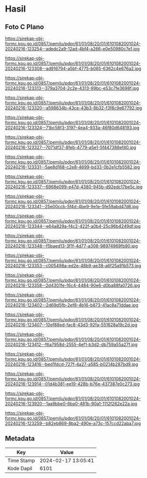 # Hasil

## Foto C Plano

https://sirekap-obj-formc.kpu.go.id/0857/pemilu/pdpr/61/01/08/20/01/6101082001024-20240216-123254--adedc2a9-12ad-4bf4-a266-e0e50980c7e1.jpg

https://sirekap-obj-formc.kpu.go.id/0857/pemilu/pdpr/61/01/08/20/01/6101082001024-20240216-123308--ad916794-a5bf-4775-b065-6362c4e676a2.jpg

https://sirekap-obj-formc.kpu.go.id/0857/pemilu/pdpr/61/01/08/20/01/6101082001024-20240216-123313--379a3704-2c2e-4313-99bc-e53c7fe3698f.jpg

https://sirekap-obj-formc.kpu.go.id/0857/pemilu/pdpr/61/01/08/20/01/6101082001024-20240216-123320--a598634b-43ce-43b3-8b32-f3f8c9e67792.jpg

https://sirekap-obj-formc.kpu.go.id/0857/pemilu/pdpr/61/01/08/20/01/6101082001024-20240216-123324--71bc58f3-3197-4ea4-933a-46f80d648193.jpg

https://sirekap-obj-formc.kpu.go.id/0857/pemilu/pdpr/61/01/08/20/01/6101082001024-20240216-123327--7071df37-8feb-4779-a5e1-5f447388ef40.jpg

https://sirekap-obj-formc.kpu.go.id/0857/pemilu/pdpr/61/01/08/20/01/6101082001024-20240216-123331--5ae8d168-c2e8-4699-bd33-0b2e1cfb5582.jpg

https://sirekap-obj-formc.kpu.go.id/0857/pemilu/pdpr/61/01/08/20/01/6101082001024-20240216-123337--6968e099-e47d-4380-945b-d92edc17be5c.jpg

https://sirekap-obj-formc.kpu.go.id/0857/pemilu/pdpr/61/01/08/20/01/6101082001024-20240216-123341--25e00ccb-5f4d-4be9-9e1e-5fe59abd47d6.jpg

https://sirekap-obj-formc.kpu.go.id/0857/pemilu/pdpr/61/01/08/20/01/6101082001024-20240216-123344--e64a829a-f4c2-422f-a0b4-25c96b4249df.jpg

https://sirekap-obj-formc.kpu.go.id/0857/pemilu/pdpr/61/01/08/20/01/6101082001024-20240216-123348--f5baed13-3f1f-4d77-a308-98974969fb90.jpg

https://sirekap-obj-formc.kpu.go.id/0857/pemilu/pdpr/61/01/08/20/01/6101082001024-20240216-123353--c005498a-ed2e-48b9-ae38-a6f25a91b573.jpg

https://sirekap-obj-formc.kpu.go.id/0857/pemilu/pdpr/61/01/08/20/01/6101082001024-20240216-123358--2d4301fe-f6c4-4484-90e6-d0ba88fa0726.jpg

https://sirekap-obj-formc.kpu.go.id/0857/pemilu/pdpr/61/01/08/20/01/6101082001024-20240216-123402--2d69d5fb-2ef8-4b16-b873-41ac8a71ddae.jpg

https://sirekap-obj-formc.kpu.go.id/0857/pemilu/pdpr/61/01/08/20/01/6101082001024-20240216-123407--10ef88ed-fac8-43d3-92fa-551628a19c2d.jpg

https://sirekap-obj-formc.kpu.go.id/0857/pemilu/pdpr/61/01/08/20/01/6101082001024-20240216-123412--f6a7958d-2555-4ef1-b3d2-db759a55a27f.jpg

https://sirekap-obj-formc.kpu.go.id/0857/pemilu/pdpr/61/01/08/20/01/6101082001024-20240216-123416--bed1fdcd-727f-4a27-a585-b0214b287bd9.jpg

https://sirekap-obj-formc.kpu.go.id/0857/pemilu/pdpr/61/01/08/20/01/6101082001024-20240216-123914--01d4b381-ee19-428b-b76e-437387e0c273.jpg

https://sirekap-obj-formc.kpu.go.id/0857/pemilu/pdpr/61/01/08/20/01/6101082001024-20240216-123920--1aa9bbe0-6ba0-481b-90a1-1112f262e22a.jpg

https://sirekap-obj-formc.kpu.go.id/0857/pemilu/pdpr/61/01/08/20/01/6101082001024-20240216-123259--b82eb869-8ba2-490e-a73c-157ccd22aba7.jpg


## Metadata

| Key        | Value               |
| ---------- | ------------------- |
| Time Stamp | 2024-02-17 13:05:41 |
| Kode Dapil | 6101                |



